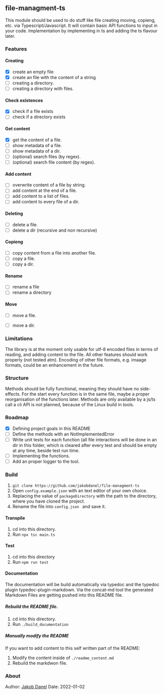 ## file-managment-ts
This module should be used to do stuff like file creating moving, copieng, etc. via Typescript/Javascript. It will contain basic API functions to input in your code. Implementation by implementing in ts and adding the ts flavour later.

### Features

#### Creating 
- [x] create an empty file
- [x] create an file with the content of a string
- [ ] creating a directory.
- [ ] creating a directory with files.

#### Check existences
- [x] check if a file exists
- [ ] check if a directory exists

#### Get content
- [x] get the content of a file.
- [ ] show metadata of a file.
- [ ] show metadata of a dir.
- [ ] (optional) search files (by regex).
- [ ] (optional) search file content (by regex).

#### Add content
- [ ] overwrite content of a file by string.
- [ ] add content at the end of a file.
- [ ] add content to a list of files.
- [ ] add content to every file of a dir.

#### Deleting
- [ ] delete a file.
- [ ] delete a dir (recursive and non recursive)

#### Copieng
- [ ] copy content from a file into another file.
- [ ] copy a file.
- [ ] copy a dir.

#### Rename
- [ ] rename a file
- [ ] rename a directory

#### Move
- [ ] move a file.
- [ ] move a dir.


### Limitations
The library is at the moment only usable for utf-8 encoded files in terms of reading, and adding content to the file. All other features should work properly (not tested atm). Encoding of other file formats, e.g. imaage formats, could be an enhancement in the future.

### Structure
Methods should be fully functional, meaning they should have no side-effects. For the start every function is in the same file, maybe a proper reorganisation of the functions later. Methods are only available by a js/ts call a cli API is not planned, because of the Linux build in tools.

### Roadmap
- [x] Defining project goals in this README
- [ ] Define the methods with an NotImplementedError
- [ ] Write unit tests for each function (all file interactions will be done in an dir in this folder, which is cleared after every test and should be empty at any time, beside test run time.
- [ ] Implementing the functions.
- [ ] Add an proper logger to the tool.

### Build
1. ```git clone https://github.com/jakobdanel/file-managment-ts```
2. Open ``` config.example.json ``` with an text editor of your own choice.
3. Replacing the value of ``` packageDirectory ``` with the path to the directory, where you have cloned the project. 
4. Rename the file into ```config.json ``` and save it. 


#### Transpile
1. cd into this directory.
2. Run ```npx tsc main.ts```

#### Test
1. cd into this directory
2. Run ```npm run test```

#### Documentation
The documentation will be build automatically via typedoc and the typedoc plugin typedoc-plugin-markdown. Via the concat-md tool the generated Markdown Files are getting pushed into this README file. 

##### Rebuild the README file.
1. cd into this directory.
2. Run ```./build_documentation```

##### Manually modify the README
If you want to add content to this self written part of the README:
1. Modify the content inside of ```./readme_content.md```
2. Rebuild the markdwon file.

### About
Author: [Jakob Danel](https://github.com/jakobdanel)
Date: 2022-01-02


